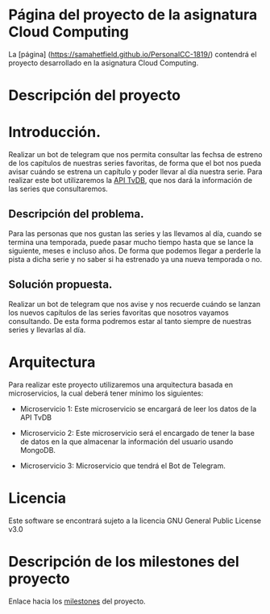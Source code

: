 # Página del proyecto de la asignatura Cloud Computing

La [página] (https://samahetfield.github.io/PersonalCC-1819/) contendrá el proyecto desarrollado en la asignatura Cloud Computing.

# Descripción del proyecto

# Introducción.

Realizar un bot de telegram que nos permita consultar las fechsa de estreno de los capítulos de nuestras series favoritas, de forma que el bot nos pueda avisar cuándo se estrena un capítulo y poder llevar al día nuestra serie. Para realizar este bot utilizaremos la [API TvDB](https://www.thetvdb.com/), que nos dará la información de las series que consultaremos.

## Descripción del problema.

Para las personas que nos gustan las series y las llevamos al día, cuando se termina una temporada, puede pasar mucho tiempo hasta que se lance la siguiente, meses e incluso años. De forma que podemos llegar a perderle la pista a dicha serie y no saber si ha estrenado ya una nueva temporada o no.

## Solución propuesta.

Realizar un bot de telegram que nos avise y nos recuerde cuándo se lanzan los nuevos capítulos de las series favoritas que nosotros vayamos consultando. De esta forma podremos estar al tanto siempre de nuestras series y llevarlas al día.

# Arquitectura

Para realizar este proyecto utilizaremos una arquitectura basada en microservicios, la cual deberá tener mínimo los siguientes:

- Microservicio 1: Este microservicio se encargará de leer los datos de la API TvDB

- Microservicio 2: Este microservicio será el encargado de tener la base de datos en la que almacenar la información del usuario usando MongoDB.

- Microservicio 3: Microservicio que tendrá el Bot de Telegram.

# Licencia
Este software se encontrará sujeto a la licencia GNU General Public License v3.0

# Descripción de los milestones del proyecto

Enlace hacia los [milestones](https://github.com/samahetfield/PersonalCC-1819/milestones) del proyecto.
